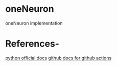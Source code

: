 # oneNeuron
oneNeuron implementation

# References-
[python official docs](https://packaging.python.org/tutorials/packaging-projects/)
[github docs for github actions](https://docs.github.com/en/actions/automating-builds-and-tests/building-and-testing-python#publishing-to-package-registries)